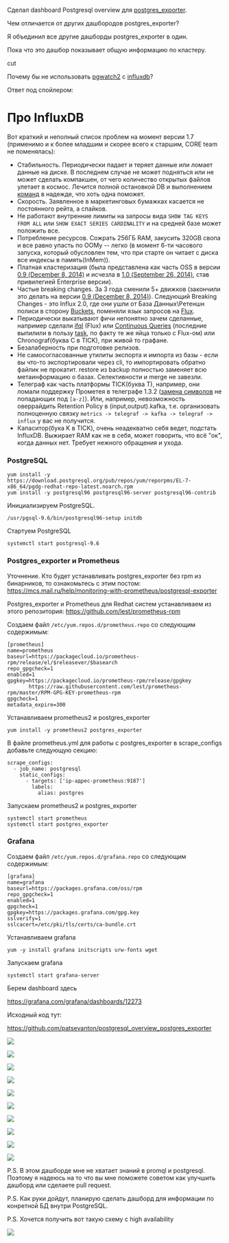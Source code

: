 Сделал dashboard Postgresql overview для [postgres_exporter](https://github.com/wrouesnel/postgres_exporter/blob/master/queries.yaml).

Чем отличается от других дашбородов postgres_exporter?

Я объединил все другие дашборды postgres_exporter в один.

Пока что это дашбор показывает общую информацию по кластеру.

cut

Почему бы не использовать [pgwatch2]() c [influxdb](https://github.com/influxdata/influxdb)?

Ответ под спойлером:

# Про InfluxDB

Вот краткий и неполный список проблем на момент версии 1.7 (применимо и к более младшим и скорее всего к старшим, CORE team не поменялась):

- Стабильность. Периодически падает и теряет данные или ломает данные на диске. В последнем случае не может подняться или не может сделать компакшен, от чего количество открытых файлов улетает в космос. Лечится полной остановкой DB и выполнением [команд](https://docs.influxdata.com/influxdb/v1.8/tools/influx_inspect/) в надежде, что хоть одна поможет.
- Скорость. Заявленное в маркетинговых бумажках касается не постоянного рейта, а спайков.
- Не работают внутренние лимиты на запросы вида `SHOW TAG KEYS FROM ALL` или `SHOW EXACT SERIES CARDINALITY` и на средней базе может положить все.
- Потребление ресурсов. Сожрать 256ГБ RAM, закусить 320GB свопа и все равно упасть по OOMу -- легко (в момент 6-ти часового запуска, который обусловлен тем, что при старте он читает с диска все индексы в память(InMem)).
- Платная кластеризация (была представлена как часть OSS в версии [0.9 (December 8, 2014)](https://www.influxdata.com/blog/clustering-tags-and-enhancements-to-come-in-0-9-0/) и исчезла в [1.0 (September 26, 2014)](https://www.influxdata.com/blog/one-year-of-influxdb-and-the-road-to-1-0/), став привилегией Enterprise версии).
- Частые breaking changes. За 3 года сменили 5+ движков (закончили это делать на версии [0.9 (December 8, 2014)](https://www.influxdata.com/blog/clustering-tags-and-enhancements-to-come-in-0-9-0/)). Следующий Breaking Changes - это Influx 2.0, где они ушли от База Данных\Ретеншн полиси в сторону [Buckets](https://v2.docs.influxdata.com/v2.0/reference/key-concepts/data-elements/#bucket), поменяли язык запросов на [Flux](https://v2.docs.influxdata.com/v2.0/reference/flux/).
- Периодически выкатывают фичи непонятно зачем сделанные, например сделали [ifql](https://www.influxdata.com/blog/announcing-ifql-v0-0-3/) (Flux) или [Continuous Queries](https://docs.influxdata.com/influxdb/v1.8/query_language/continuous_queries/) (последние выпилили в пользу [task](https://v2.docs.influxdata.com/v2.0/process-data/common-tasks/downsample-data/), по факту те же яйца только с Flux-ом) или Chronograf(буква C в TICK), при живой то графане.
- Безалаберность при подготовке релизов.
- Не самосогласованные утилиты экспорта и импорта из базы - если вы что-то экспортировали через cli, то импортировать обратно файлик не прокатит. restore из backup полностью заменяет всю метаинформацию о базах. Селективности и merge не завезли.
- Телеграф как часть платформы TICK(буква T), например, они ломали поддержку Прометея в телеграфе 1.3.2 ([замена символов](https://github.com/influxdata/telegraf/issues/2937) не попадающих под `[a-z]`). Или, например, невозможность оверрайдить Retention Policy в (input,output).kafka, т.е. организовать полноценную связку `metrics -> telegraf -> kafka -> telegraf -> influx` у вас не получится.
- Капаситор(бука K в TICK), очень неадекватно себя ведет, подстать InfluxDB. Выжирает RAM как не в себя, может говорить, что всё "ок", когда данных нет. Требует нежного обращения и ухода.

### PostgreSQL

```
yum install -y https://download.postgresql.org/pub/repos/yum/reporpms/EL-7-x86_64/pgdg-redhat-repo-latest.noarch.rpm
yum install -y postgresql96 postgresql96-server postgresql96-contrib
```

Инициализируем PostgreSQL.

```
/usr/pgsql-9.6/bin/postgresql96-setup initdb
```

Стартуем PostgreSQL

```
systemctl start postgresql-9.6
```

### Postgres_exporter и Prometheus

Уточнение. Кто будет устанавливать postgres_exporter без rpm из бинарников, то ознакомьтесь с этим постом: https://mcs.mail.ru/help/monitoring-with-prometheus/postgresql-exporter

Postgres_exporter и Prometheus для Redhat систем устанавливаем из этого репозитория: https://github.com/lest/prometheus-rpm

Создаем файл `/etc/yum.repos.d/prometheus.repo` со следующим содержимым:

```
[prometheus]
name=prometheus
baseurl=https://packagecloud.io/prometheus-rpm/release/el/$releasever/$basearch
repo_gpgcheck=1
enabled=1
gpgkey=https://packagecloud.io/prometheus-rpm/release/gpgkey
       https://raw.githubusercontent.com/lest/prometheus-rpm/master/RPM-GPG-KEY-prometheus-rpm
gpgcheck=1
metadata_expire=300
```

Устанавливаем prometheus2 и postgres_exporter

```
yum install -y prometheus2 postgres_exporter
```

В файле prometheus.yml для работы с postgres_exporter в scrape_configs добавьте следующую секцию:

```
scrape_configs:
  - job_name: postgresql
    static_configs:
      - targets: ['ip-адрес-prometheus:9187']
        labels:
          alias: postgres
```

Запускаем prometheus2 и postgres_exporter

```
systemctl start prometheus
systemctl start postgres_exporter
```

### Grafana

Создаем файл `/etc/yum.repos.d/grafana.repo` со следующим содержимым:

```
[grafana]
name=grafana
baseurl=https://packages.grafana.com/oss/rpm
repo_gpgcheck=1
enabled=1
gpgcheck=1
gpgkey=https://packages.grafana.com/gpg.key
sslverify=1
sslcacert=/etc/pki/tls/certs/ca-bundle.crt
```

Устанавливаем grafana

```
yum -y install grafana initscripts urw-fonts wget
```

Запускаем grafana

```
systemctl start grafana-server
```



Берем dashboard здесь

https://grafana.com/grafana/dashboards/12273

Исходный код тут:

https://github.com/patsevanton/postgresql_overview_postgres_exporter


![](https://habrastorage.org/webt/in/de/eu/indeeudff0os9fzdqdfhrpdboby.jpeg)

![](https://habrastorage.org/webt/tr/81/ug/tr81ugngobhru0miibe7bgt4rp8.jpeg)

![](https://habrastorage.org/webt/b0/yo/q-/b0yoq-rwfingvptkzqdrwsdzjvi.jpeg)

![](https://habrastorage.org/webt/km/sb/yc/kmsbycvyy5zpgphtlq8enzefob4.jpeg)

![](https://habrastorage.org/webt/xm/sd/4j/xmsd4jhin8-_a2ywmehg7ohir_8.jpeg)

![](https://habrastorage.org/webt/zg/me/xz/zgmexzb97zio0xcr4gvbnvyeoe0.jpeg)

![](https://habrastorage.org/webt/3f/sa/oo/3fsaoof3obeka8o0cjeiv2famcw.jpeg)

![](https://habrastorage.org/webt/dy/zm/nz/dyzmnzfmgnbs09kaawhjjfcrqrw.jpeg)

![](https://habrastorage.org/webt/_j/nr/qr/_jnrqr7jzo5jmixsyudgblw9zte.jpeg)

![](https://habrastorage.org/webt/e6/w-/p3/e6w-p3if6zw4kug1qi327uj8nqc.jpeg)



P.S. В этом дашборде мне не хватает знаний в promql и postgresql. Поэтому я надеюсь на то что вы мне поможете советом как улучшить дашборд или сделаете pull request.



P.S. Как руки дойдут, планирую сделать дашборд для информации по конретной БД внутри PostgreSQL.

P.S. Хочется получить вот такую схему с high availability

![](https://habrastorage.org/webt/n_/06/at/n_06atgmuesvmbsbukc6zegedmw.png)